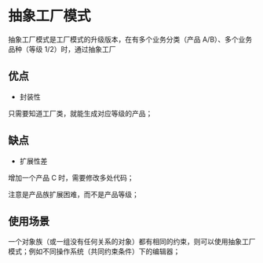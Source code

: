 # 抽象工厂模式

抽象工厂模式是工厂模式的升级版本，在有多个业务分类（产品 A/B）、多个业务品种（等级 1/2）时，通过抽象工厂

## 优点

- 封装性

只需要知道工厂类，就能生成对应等级的产品；

## 缺点

- 扩展性差

增加一个产品 C 时，需要修改多处代码；

注意是产品族扩展困难，而不是产品等级；

## 使用场景

一个对象族（或一组没有任何关系的对象）都有相同的约束，则可以使用抽象工厂模式；例如不同操作系统（共同约束条件）下的编辑器；